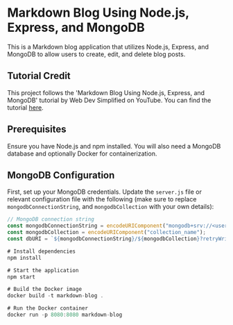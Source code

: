 # Markdown Blog Using Node.js, Express, and MongoDB

This is a Markdown blog application that utilizes Node.js, Express, and MongoDB to allow users to create, edit, and delete blog posts.

## Tutorial Credit

This project follows the 'Markdown Blog Using Node.js, Express, and MongoDB' tutorial by Web Dev Simplified on YouTube. You can find the tutorial [here](https://www.youtube.com/watch?v=1NrHkjlWVhM&t).

## Prerequisites

Ensure you have Node.js and npm installed. You will also need a MongoDB database and optionally Docker for containerization.

## MongoDB Configuration

First, set up your MongoDB credentials. Update the `server.js` file or relevant configuration file with the following (make sure to replace `mongodbConnectionString`, and `mongodbCollection` with your own details):

```javascript
// MongoDB connection string
const mongodbConnectionString = encodeURIComponent("mongodb+srv://<username>:<password>@cluster.mongodb.net/");
const mongodbCollection = encodeURIComponent("collection_name");
const dbURI = `${mongodbConnectionString}/${mongodbCollection}?retryWrites=true&w=majority`;

# Install dependencies
npm install

# Start the application
npm start

# Build the Docker image
docker build -t markdown-blog .

# Run the Docker container
docker run -p 8080:8080 markdown-blog

